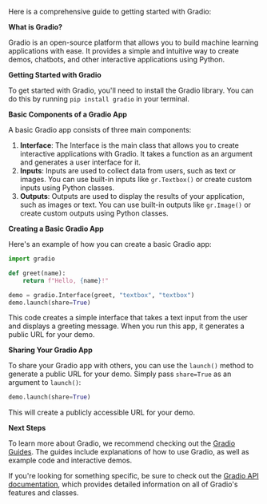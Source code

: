 Here is a comprehensive guide to getting started with Gradio:

**What is Gradio?**

Gradio is an open-source platform that allows you to build machine learning applications with ease. It provides a simple and intuitive way to create demos, chatbots, and other interactive applications using Python.

**Getting Started with Gradio**

To get started with Gradio, you'll need to install the Gradio library. You can do this by running `pip install gradio` in your terminal.

**Basic Components of a Gradio App**

A basic Gradio app consists of three main components:

1. **Interface**: The Interface is the main class that allows you to create interactive applications with Gradio. It takes a function as an argument and generates a user interface for it.
2. **Inputs**: Inputs are used to collect data from users, such as text or images. You can use built-in inputs like `gr.Textbox()` or create custom inputs using Python classes.
3. **Outputs**: Outputs are used to display the results of your application, such as images or text. You can use built-in outputs like `gr.Image()` or create custom outputs using Python classes.

**Creating a Basic Gradio App**

Here's an example of how you can create a basic Gradio app:
```python
import gradio

def greet(name):
    return f"Hello, {name}!"

demo = gradio.Interface(greet, "textbox", "textbox")
demo.launch(share=True)
```
This code creates a simple interface that takes a text input from the user and displays a greeting message. When you run this app, it generates a public URL for your demo.

**Sharing Your Gradio App**

To share your Gradio app with others, you can use the `launch()` method to generate a public URL for your demo. Simply pass `share=True` as an argument to `launch()`:
```python
demo.launch(share=True)
```
This will create a publicly accessible URL for your demo.

**Next Steps**

To learn more about Gradio, we recommend checking out the [Gradio Guides](https://gradio.app/guides). The guides include explanations of how to use Gradio, as well as example code and interactive demos.

If you're looking for something specific, be sure to check out the [Gradio API documentation](https://gradio.app/api/), which provides detailed information on all of Gradio's features and classes.
